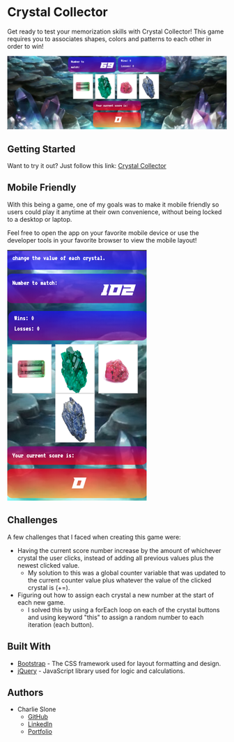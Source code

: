 # Crystal Collector

Get ready to test your memorization skills with Crystal Collector! This game requires you to associates shapes, colors and patterns to each other in order to win!

![](assets/images/readme.png)

## Getting Started

Want to try it out?
Just follow this link: [Crystal Collector](https://ctslone.github.io/unit-4-game/)

## Mobile Friendly

With this being a game, one of my goals was to make it mobile friendly so users could play it anytime at their own convenience, without being locked to a desktop or laptop.

Feel free to open the app on your favorite mobile device or use the developer tools in your favorite browser to view the mobile layout!

![](assets/images/mobile.png)

## Challenges

A few challenges that I faced when creating this game were:
* Having the current score number increase by the amount of whichever crystal the user clicks, instead of adding all previous values plus the newest clicked value.
  * My solution to this was a global counter variable that was updated to the current counter value plus whatever the value of the clicked crystal is (+=).
* Figuring out how to assign each crystal a new number at the start of each new game.
  * I solved this by using a forEach loop on each of the crystal buttons and using keyword "this" to assign a random number to each iteration (each button).

## Built With

* [Bootstrap](https://bootstrap.com) - The CSS framework used for layout formatting and design.
* [jQuery](https://jquery.com/ ) - JavaScript library used for logic and calculations.


## Authors

* Charlie Slone
    * [GitHub](https://github.com/ctslone)
    * [LinkedIn](https://www.linkedin.com/in/charlie-slone-704311a9/)
    * [Portfolio](https://ctslone.github.io/Updated-Portfolio/)
